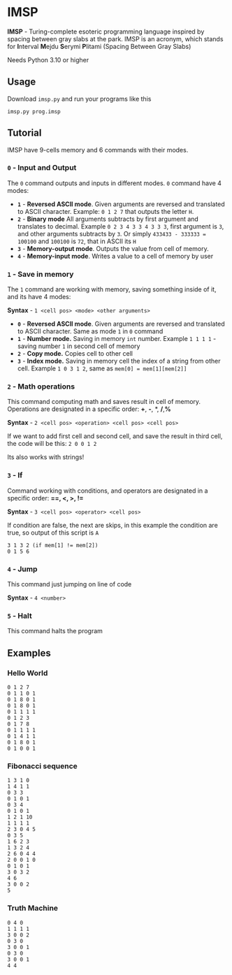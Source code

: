 # IMSP

**IMSP** -  Turing-complete esoteric programming language inspired by spacing between gray slabs at the park. IMSP is an acronym, which stands for  **I**nterval **M**ejdu **S**erymi **P**litami (Spacing Between Gray Slabs)

Needs Python 3.10 or higher

## Usage ## 
Download `imsp.py` and run your programs like this
```
imsp.py prog.imsp
```

## Tutorial ##
IMSP have 9-cells memory and 6 commands with their modes.

### `0` - Input and Output ###
The `0` command outputs and inputs in different modes. `0` command have 4 modes:

* **`1`** - **Reversed ASCII mode**. Given arguments are reversed and translated to ASCII character. Example: `0 1 2 7` that outputs the letter `H`. 
* **`2`** - **Binary mode** All arguments subtracts by first argument and translates to decimal. Example `0 2 3 4 3 3 4 3 3 3`, first argument is `3`, and other arguments subtracts by `3`. Or simply `433433 - 333333 = 100100` and `100100` is `72`, that in ASCII its `H`
* **`3`** - **Memory-output mode**. Outputs the 
value from cell of memory.
* **`4`** - **Memory-input mode**. Writes a value to a cell of memory by user

### `1` - Save in memory ###
The `1` command are working with memory, saving something inside of it, and its have 4 modes:

**Syntax** - `1 <cell pos> <mode> <other arguments>`

* **`0`** - **Reversed ASCII mode**. Given arguments are reversed and translated to ASCII character. Same as mode `1` in `0` command
* **`1`** - **Number mode.** Saving in memory `int` number. Example `1 1 1 1` - saving number `1` in second cell of memory
* **`2`** - **Copy mode.** Copies cell to other cell
* **`3`** - **Index mode.** Saving in memory cell the index of a string from other cell. Example `1 0 3 1 2`, same as `mem[0] = mem[1][mem[2]]`  

### `2` - Math operations ###
This command computing math and saves result in cell of memory. Operations are designated in a specific order: **+**, **-**, *, **/**,**%**

**Syntax** - `2 <cell pos> <operation> <cell pos> <cell pos>`
 
If we want to add first cell and second cell, and save the result in third cell, the code will be this: `2 0 0 1 2` 

Its also works with strings!

### `3` - If ###
Command working with conditions, and operators are designated in a specific order: **==, <, >, !=**
 
**Syntax** - 
`3 <cell pos> <operator> <cell pos>`

If condition are false, the next are skips, in this example the condition are true, so output of this script is `A`
```
3 1 3 2 (if mem[1] != mem[2])
0 1 5 6
```

### `4` - Jump ###
This command just jumping on line of code

**Syntax** - `4 <number>`

### `5` - Halt ###
This command halts the program


## Examples ##
### Hello World ###
```
0 1 2 7 
0 1 1 0 1
0 1 8 0 1
0 1 8 0 1
0 1 1 1 1
0 1 2 3
0 1 7 8
0 1 1 1 1
0 1 4 1 1
0 1 8 0 1
0 1 0 0 1
```

### Fibonacci sequence ###
```
1 3 1 0
1 4 1 1
0 3 3
0 1 0 1
0 3 4
0 1 0 1
1 2 1 10
1 1 1 1
2 3 0 4 5
0 3 5
1 6 2 3
1 3 2 4
2 6 0 4 4
2 0 0 1 0
0 1 0 1
3 0 3 2
4 6
3 0 0 2
5
```
### Truth Machine ###
```
0 4 0
1 1 1 1
3 0 0 2
0 3 0
3 0 0 1
0 3 0
3 0 0 1
4 4
```
